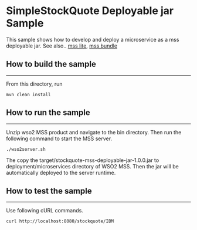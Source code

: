 # SimpleStockQuote Deployable jar Sample

This sample shows how to develop and deploy a microservice as a mss deployable jar.
See also.. [mss lite](../stockquote-mss-lite), [mss bundle](../stockquote-mss-bundle)


## How to build the sample
------------------------------------------

From this directory, run

```
mvn clean install
```

## How to run the sample
------------------------------------------

Unzip wso2 MSS product and navigate to the bin directory. Then run the following command to start the MSS server.
```
./wso2server.sh
```

The copy the target/stockquote-mss-deployable-jar-1.0.0.jar to deployment/microservices directory of WSO2 MSS.
Then the jar will be automatically deployed to the server runtime.


## How to test the sample
------------------------------------------

Use following cURL commands.
```
curl http://localhost:8080/stockquote/IBM
```
